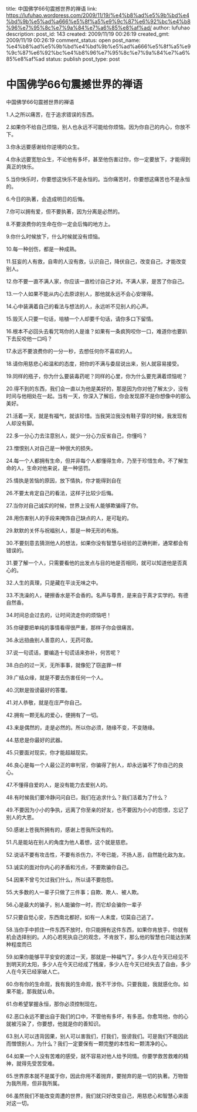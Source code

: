 title: 中国佛学66句震撼世界的禅语
link: https://lufuhao.wordpress.com/2009/11/19/%e4%b8%ad%e5%9b%bd%e4%bd%9b%e5%ad%a666%e5%8f%a5%e9%9c%87%e6%92%bc%e4%b8%96%e7%95%8c%e7%9a%84%e7%a6%85%e8%af%ad/
author: lufuhao
description: 
post_id: 143
created: 2009/11/19 00:26:19
created_gmt: 2009/11/19 00:26:19
comment_status: open
post_name: %e4%b8%ad%e5%9b%bd%e4%bd%9b%e5%ad%a666%e5%8f%a5%e9%9c%87%e6%92%bc%e4%b8%96%e7%95%8c%e7%9a%84%e7%a6%85%e8%af%ad
status: publish
post_type: post

# 中国佛学66句震撼世界的禅语

中国佛学66句震撼世界的禅语 

1.人之所以痛苦，在于追求错误的东西。 

2.如果你不给自己烦恼，别人也永远不可能给你烦恼。因为你自己的内心，你放不下。 

3.你永远要感谢给你逆境的众生。 

4.你永远要宽恕众生，不论他有多坏，甚至他伤害过你，你一定要放下，才能得到真正的快乐。 

5.当你快乐时，你要想这快乐不是永恒的。当你痛苦时，你要想这痛苦也不是永恒的。 

6.今日的执著，会造成明日的后悔。 

7.你可以拥有爱，但不要执著，因为分离是必然的。 

8.不要浪费你的生命在你一定会后悔的地方上。 

9.你什么时候放下，什么时候就没有烦恼。 

10.每一种创伤，都是一种成熟。 

11.狂妄的人有救，自卑的人没有救，认识自己，降伏自己，改变自己，才能改变别人。 

12.你不要一直不满人家，你应该一直检讨自己才对。不满人家，是苦了你自己。 

13.一个人如果不能从内心去原谅别人，那他就永远不会心安理得。 

14.心中装满着自己的看法与想法的人，永远听不见别人的心声。 

15.毁灭人只要一句话，培植一个人却要千句话，请你多口下留情。 

16.根本不必回头去看咒骂你的人是谁？如果有一条疯狗咬你一口，难道你也要趴下去反咬他一口吗？ 

17.永远不要浪费你的一分一秒，去想任何你不喜欢的人。 

18.请你用慈悲心和温和的态度，把你的不满与委屈说出来，别人就容易接受。 

19.同样的瓶子，你为什么要装毒药呢？同样的心里，你为什么要充满着烦恼呢？ 

20.得不到的东西，我们会一直以为他是美好的，那是因为你对他了解太少，没有时间与他相处在一起。当有一天，你深入了解后，你会发现原不是你想像中的那么美好。 

21.活着一天，就是有福气，就该珍惜。当我哭泣我没有鞋子穿的时候，我发现有人却没有脚。 

22.多一分心力去注意别人，就少一分心力反省自己，你懂吗？ 

23.憎恨别人对自己是一种很大的损失。 

24.每一个人都拥有生命，但并非每个人都懂得生命，乃至于珍惜生命。不了解生命的人，生命对他来说，是一种惩罚。 

25.情执是苦恼的原因，放下情执，你才能得到自在 

26.不要太肯定自己的看法，这样子比较少后悔。 

27.当你对自己诚实的时候，世界上没有人能够欺骗得了你。 

28.用伤害别人的手段来掩饰自己缺点的人，是可耻的。 

29.默默的关怀与祝福别人，那是一种无形的布施。 

30.不要刻意去猜测他人的想法，如果你没有智慧与经验的正确判断，通常都会有错误的。 

31.要了解一个人，只需要看他的出发点与目的地是否相同，就可以知道他是否真心的。 

32.人生的真理，只是藏在平淡无味之中。 

33.不洗澡的人，硬擦香水是不会香的。名声与尊贵，是来自于真才实学的。有德自然香。 

34.时间总会过去的，让时间流走你的烦恼吧！ 

35.你硬要把单纯的事情看得很严重，那样子你会很痛苦。 

36.永远扭曲别人善意的人，无药可救。 

37.说一句谎话，要编造十句谎话来弥补，何苦呢？ 

38.白白的过一天，无所事事，就像犯了窃盗罪一样 

39.广结众缘，就是不要去伤害任何一个人。 

40.沉默是毁谤最好的答覆。 

41.对人恭敬，就是在庄严你自己。 

42.拥有一颗无私的爱心，便拥有了一切。 

43.来是偶然的，走是必然的。所以你必须，随缘不变，不变随缘。 

44.慈悲是你最好的武器。 

45.只要面对现实，你才能超越现实。 

46.良心是每一个人最公正的审判官，你骗得了别人，却永远骗不了你自己的良心。 

47.不懂得自爱的人，是没有能力去爱别人的。 

48.有时候我们要冷静问问自已，我们在追求什么？我们活着为了什么？ 

49.不要因为小小的争执，远离了你至亲的好友，也不要因为小小的怨恨，忘记了别人的大恩。 

50.感谢上苍我所拥有的，感谢上苍我所没有的。 

51.凡是能站在别人的角度为他人着想，这个就是慈悲。 

52.说话不要有攻击性，不要有杀伤力，不夸已能，不扬人恶，自然能化敌为友。 

53.诚实的面对你内心的矛盾和污点，不要欺骗你自己。 

54.因果不曾亏欠过我们什么，所以请不要抱怨。 

55.大多数的人一辈子只做了三件事；自欺、欺人、被人欺。 

56.心是最大的骗子，别人能骗你一时，而它却会骗你一辈子 

57.只要自觉心安，东西南北都好。如有一人未度，切莫自己逃了。 

58.当你手中抓住一件东西不放时，你只能拥有这件东西，如果你肯放手，你就有机会选择别的。人的心若死执自己的观念，不肯放下，那么他的智慧也只能达到某种程度而已 

59.如果你能够平平安安的渡过一天，那就是一种福气了。多少人在今天已经见不到明天的太阳，多少人在今天已经成了残废，多少人在今天已经失去了自由，多少人在今天已经家破人亡。 

60.你有你的生命观，我有我的生命观，我不干涉你。只要我能，我就感化你。如果不能，那我就认命。 

61.你希望掌握永恒，那你必须控制现在。 

62.恶口永远不要出自于我们的口中，不管他有多坏，有多恶。你愈骂他，你的心就被污染了，你要想，他就是你的善知识。 

63.别人可以违背因果，别人可以害我们，打我们，毁谤我们。可是我们不能因此而憎恨别人，为什么？我们一定要保有一颗完整的本性和一颗清净的心。 

64.如果一个人没有苦难的感受，就不容易对他人给予同情。你要学救苦救难的精神，就得先受苦受难。 

65.世界原本就不是属于你，因此你用不着抛弃，要抛弃的是一切的执著。万物皆为我所用，但非我所属。 

66.虽然我们不能改变周遭的世界，我们就只好改变自己，用慈悲心和智慧心来面对这一切。